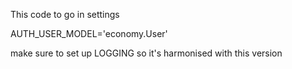 This code to go in settings

AUTH_USER_MODEL='economy.User'

make sure to set up LOGGING so it's harmonised with this version

